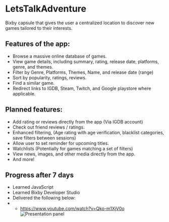 # LetsTalkAdventure
Bixby capsule that gives the user a centralized location to discover new games tailored to their interests.

## Features of the app:
 * Browse a massive online database of games.
 * View game details, including summary, rating, release date, platforms, genre, and themes.
 * Filter by Genre, Platforms, Themes, Name, and release date (range)
 * Sort by popularity, ratings, reviews.
 * Find a similar game.
 * Redirect links to IGDB, Steam, Twitch, and Google playstore where applicable.
 
## Planned features:
 * Add rating or reviews directly from the app (Via IGDB account)
 * Check out friend reviews / ratings.
 * Enhanced filtering, (Age rating with age verification, blacklist categories, save filters between sessions)
 * Allow user to set reminder for upcoming titles.
 * Watchlists (Potentially for games matching a set of filters)
 * View news, images, and other media directly from the app.
 * And more!


## Progress after 7 days
* Learned JavaScript
* Learned Bixby Developer Studio
* Delivered the following below:
* * https://www.youtube.com/watch?v=Qko-m1XjV0o
![Presentation panel](https://cdn.discordapp.com/attachments/567608389622956042/568156044144934927/unknown.png)

